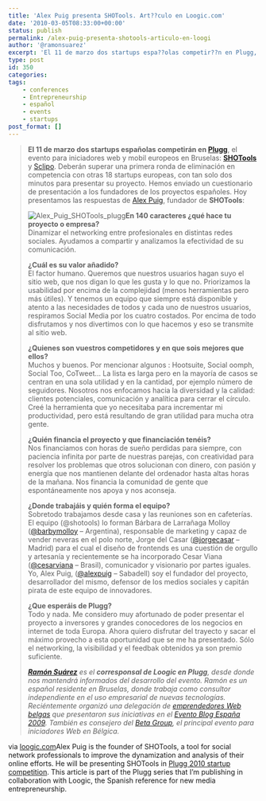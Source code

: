 ```yaml
---
title: 'Alex Puig presenta SHOTools. Art??culo en Loogic.com'
date: '2010-03-05T08:33:00+00:00'
status: publish
permalink: /alex-puig-presenta-shotools-articulo-en-loogi
author: '@ramonsuarez'
excerpt: 'El 11 de marzo dos startups espa??olas competir??n en Plugg, el evento para iniciadores web y mobil europeos en Bruselas: SHOTools y Sclipo. Deber??n superar una primera ronda de eliminaci??n en competencia con otras 18 startups europeas, con tan ...'
type: post
id: 350
categories:
tags:
    - conferences
    - Entrepreneurship
    - español
    - events
    - startups
post_format: []
---
```

> <span></span>**El 11 de marzo dos startups españolas competirán en [Plugg](http://plugg.eu/)**, el evento para iniciadores web y mobil europeos en Bruselas: [**SHOTools**](http://shotools.com/) y [Sclipo](http://sclipo.com/). Deberán superar una primera ronda de eliminación en competencia con otras 18 startups europeas, con tan solo dos minutos para presentar su proyecto. Hemos enviado un cuestionario de presentación a los fundadores de los proyectos españoles. Hoy presentamos las respuestas de [Alex Puig](http://es.linkedin.com/in/alexpuig), fundador de **SHOTools**:
> 
> ![Alex_Puig_SHOTools_plugg](http://loogic.com/files/2010/03/Alex_Puig_SHOTools_plugg1.jpg)**En 140 caracteres ¿qué hace tu proyecto o empresa?**  
>  Dinamizar el networking entre profesionales en distintas redes sociales. Ayudamos a compartir y analizamos la efectividad de su comunicación.
> 
> **¿Cuál es su valor añadido?**   
>  El factor humano. Queremos que nuestros usuarios hagan suyo el sitio web, que nos digan lo que les gusta y lo que no. Priorizamos la usabilidad por encima de la complejidad (menos herramientas pero más útiles). Y tenemos un equipo que siempre está disponible y atento a las necesidades de todos y cada uno de nuestros usuarios, respiramos Social Media por los cuatro costados. Por encima de todo disfrutamos y nos divertimos con lo que hacemos y eso se transmite al sitio web.
> 
> **¿Quienes son vuestros competidores y en que sois mejores que ellos?**  
>  Muchos y buenos. Por mencionar algunos : Hootsuite, Social oomph, Social Too, CoTweet… La lista es larga pero en la mayoría de casos se centran en una sola utilidad y en la cantidad, por ejemplo número de seguidores. Nosotros nos enfocamos hacia la diversidad y la calidad: clientes potenciales, comunicación y analítica para cerrar el círculo. Creé la herramienta que yo necesitaba para incrementar mi productividad, pero está resultando de gran utilidad para mucha otra gente.
> 
> **¿Quién financia el proyecto y que financiación tenéis?**  
>  Nos financiamos con horas de sueño perdidas para siempre, con paciencia infinita por parte de nuestras parejas, con creatividad para resolver los problemas que otros solucionan con dinero, con pasión y energía que nos mantienen delante del ordenador hasta altas horas de la mañana. Nos financia la comunidad de gente que espontáneamente nos apoya y nos aconseja.
> 
> **¿Donde trabajáis y quién forma el equipo?**  
>  Sobretodo trabajamos desde casa y las reuniones son en cafeterías. El equipo (@shotools) lo forman Bárbara de Larrañaga Molloy ([@barbymolloy](http://twitter.com/barbymolloy) – Argentina), responsable de marketing y capaz de vender neveras en el polo norte, Jorge del Casar ([@jorgecasar](http://twitter.com/jorgecasar) – Madrid) para el cual el diseño de frontends es una cuestión de orgullo y artesanía y recientemente se ha incorporado Cesar Viana ([@cesarviana](http://twitter.com/cesarviana) – Brasil), comunicador y visionario por partes iguales. Yo, Alex Puig, ([@alexpuig](http://twitter.com/alexpuig) – Sabadell) soy el fundador del proyecto, desarrollador del mismo, defensor de los medios sociales y capitán pirata de este equipo de innovadores.
> 
> **¿Que esperáis de Plugg?**  
>  Todo y nada. Me considero muy afortunado de poder presentar el proyecto a inversores y grandes conocedores de los negocios en internet de toda Europa. Ahora quiero disfrutar del trayecto y sacar el máximo provecho a esta oportunidad que se me ha presentado. Sólo el networking, la visibilidad y el feedbak obtenidos ya son premio suficiente.
> 
> ***[Ramón Suárez](http://ramonsuarez.com/)** es el **corresponsal de Loogic en Plugg**, desde donde nos mantendrá informados del desarrollo del evento. Ramón es un español residente en Bruselas, donde trabaja como consultor independiente en el uso empresarial de nuevas tecnologías. Reciéntemente organizó una delegación de [emprendedores Web belgas](http://loogic.com/alex-puig-presenta-shotools/?utm_source=feedburner&utm_medium=feed&utm_campaign=Feed%3A+Loogiccom+%28Loogic.com%29#) que presentaron sus iniciativas en el [Evento Blog España 2009](http://www.eventoblog.com/). También es consejero del [Beta Group](http://www.betagroup.be/), el principal evento para iniciadores Web en Bélgica.*
> 
> 

via [loogic.com](http://loogic.com/alex-puig-presenta-shotools/?utm_source=feedburner&utm_medium=feed&utm_campaign=Feed%3A+Loogiccom+%28Loogic.com%29)Alex Puig is the founder of SHOTools, a tool for social network professionals to improve the dynamization and analysis of their online efforts. He will be presenting SHOTools in [Plugg 2010 startup competition](http://ramonsuarez.com/dos-startups-espanolas-en-plugg-articulo-en-l). This article is part of the Plugg series that I’m publishing in collaboration with Loogic, the Spanish reference for new media entrepreneurship.

